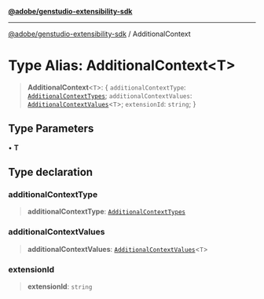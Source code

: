 [**@adobe/genstudio-extensibility-sdk**](../README.md)

***

[@adobe/genstudio-extensibility-sdk](../globals.md) / AdditionalContext

# Type Alias: AdditionalContext\<T\>

> **AdditionalContext**\<`T`\>: \{ `additionalContextType`: [`AdditionalContextTypes`](../enumerations/AdditionalContextTypes.md); `additionalContextValues`: [`AdditionalContextValues`](AdditionalContextValues.md)\<`T`\>; `extensionId`: `string`; \}

## Type Parameters

• **T**

## Type declaration

### additionalContextType

> **additionalContextType**: [`AdditionalContextTypes`](../enumerations/AdditionalContextTypes.md)

### additionalContextValues

> **additionalContextValues**: [`AdditionalContextValues`](AdditionalContextValues.md)\<`T`\>

### extensionId

> **extensionId**: `string`
